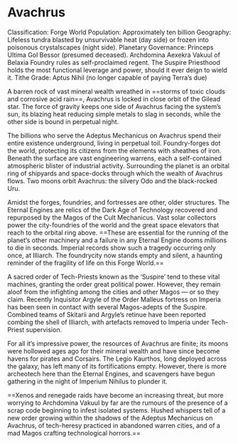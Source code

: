 # Avachrus

Classification: Forge World
Population: Approximately ten billion
Geography: Lifeless tundra blasted by unsurvivable heat (day side) or frozen into poisonous crystalscapes (night side).
Planetary Governance: Princeps Ultima Gol Bessor (presumed deceased). Archdomina Aexekra Vakuul of Belaxia Foundry rules as self-proclaimed regent. The Suspire Priesthood holds the most functional leverage and power, should it ever deign to wield it.
Tithe Grade: Aptus Nihil (no longer capable of paying Terra’s due)

A barren rock of vast mineral wealth wreathed in ==storms of toxic clouds and corrosive acid rain==, Avachrus is locked in close orbit of the Gilead star. The force of gravity keeps one side of Avachrus facing the system’s sun, its blazing heat reducing simple metals to slag in seconds, while the other side is bound in perpetual night.

The billions who serve the Adeptus Mechanicus on Avachrus spend their entire existence underground, living in perpetual toil. Foundry-forges dot the world, protecting its citizens from the elements with sheathes of iron. Beneath the surface are vast engineering warrens, each a self-contained atmospheric blister of industrial activity. Surrounding the planet is an orbital ring of shipyards and space-docks through which the wealth of Avachrus flows. Two moons orbit Avachrus: the silvery Odo and the black-rocked Uru.

Amidst the forges, foundries, and fortresses are other, older structures. The Eternal Engines are relics of the Dark Age of Technology recovered and repurposed by the Magos of the Cult Mechanicus. Vast solar collectors power the city-foundries of the world and the great space elevators that reach to the orbital ring above. ==These are essential for the running of the planet’s other machinery and a failure in any Eternal Engine dooms millions to die in seconds. Imperial records show such a tragedy occurring only once, at Illiarch. The foundrycity now stands empty and silent, a haunting reminder of the fragility of life on this Forge World.==

A sacred order of Tech-Priests known as the ‘Suspire’ tend to these vital machines, granting the order great political power. However, they remain aloof from the infighting among the cities and other Magos — or so they claim. Recently Inquisitor Argyle of the Order Malleus fortress on Imperia has been seen in contact with several Magos-adepts of the Suspire. Combined teams of Skitarii and Argyle’s retinue have been reported combing the shell of Illiarch, with artefacts removed to Imperia under Tech-Priest supervision.

For all it’s impressive power, the resources of Avachrus are finite; its moons were hollowed ages ago for their mineral wealth and have since become havens for pirates and Corsairs. The Legio Kaurthos, long deployed across the galaxy, has left many of its fortifications empty. However, there is more archeotech here than the Eternal Engines, and scavengers have begun gathering in the night of Imperium Nihilus to plunder it.

==Xenos and renegade raids have become an increasing threat, but more worrying to Archdomina Vakuul by far are the rumours of the presence of a scrap code beginning to infest isolated systems. Hushed whispers tell of a new order growing within the shadows of the Adeptus Mechanicus on Avachrus, of tech-heresy practiced in abandoned warren cities, and of a mad Magos crafting technological horrors.==